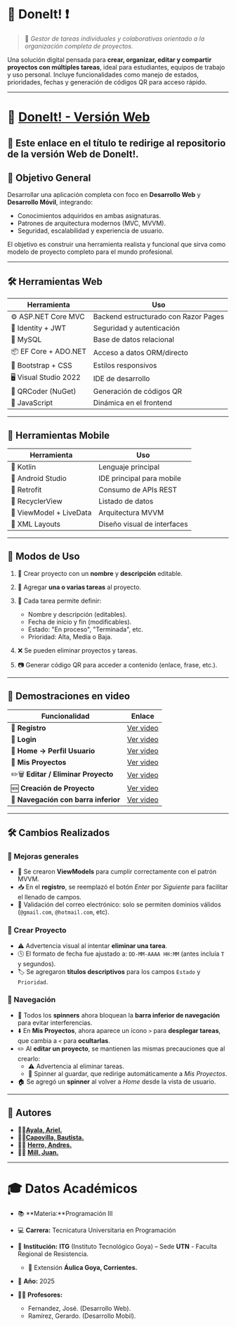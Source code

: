 # 🚀 **DoneIt!** ❗

> 📌 *Gestor de tareas individuales y colaborativas orientado a la organización completa de proyectos.*

Una solución digital pensada para **crear, organizar, editar y compartir proyectos con múltiples tareas**, ideal para estudiantes, equipos de trabajo y uso personal. Incluye funcionalidades como manejo de estados, prioridades, fechas y generación de códigos QR para acceso rápido.

---
# 📱 [**DoneIt! - Versión Web**](https://github.com/Arhiell/DoneIt/tree/main)

🔗 **Este enlace en el título** te redirige al repositorio de la versión Web de DoneIt!.
---

## 🎯 Objetivo General

Desarrollar una aplicación completa con foco en **Desarrollo Web** y **Desarrollo Móvil**, integrando:

* Conocimientos adquiridos en ambas asignaturas.
* Patrones de arquitectura modernos (MVC, MVVM).
* Seguridad, escalabilidad y experiencia de usuario.

El objetivo es construir una herramienta realista y funcional que sirva como modelo de proyecto completo para el mundo profesional.

---

## 🛠️ Herramientas Web

| Herramienta            | Uso                                  |
| ---------------------- | ------------------------------------ |
| ⚙ ASP.NET Core MVC     | Backend estructurado con Razor Pages |
| 🔐 Identity + JWT      | Seguridad y autenticación            |
| 💾 MySQL               | Base de datos relacional             |
| 📦 EF Core + ADO.NET   | Acceso a datos ORM/directo           |
| 🎨 Bootstrap + CSS     | Estilos responsivos                  |
| 🖥️ Visual Studio 2022 | IDE de desarrollo                    |
| 📲 QRCoder (NuGet)     | Generación de códigos QR             |
| 🧠 JavaScript          | Dinámica en el frontend              |

---

## 📱 Herramientas Mobile

| Herramienta             | Uso                         |
| ----------------------- | --------------------------- |
| 🧩 Kotlin               | Lenguaje principal          |
| 📱 Android Studio       | IDE principal para mobile   |
| 🔄 Retrofit             | Consumo de APIs REST        |
| 📲 RecyclerView         | Listado de datos            |
| 🧠 ViewModel + LiveData | Arquitectura MVVM           |
| 🎨 XML Layouts          | Diseño visual de interfaces |

---

## 🧪 Modos de Uso

1. 🔨 Crear proyecto con un **nombre** y **descripción** editable.
2. 🧷 Agregar **una o varias tareas** al proyecto.
3. 📝 Cada tarea permite definir:

   * Nombre y descripción (editables).
   * Fecha de inicio y fin (modificables).
   * Estado: "En proceso", "Terminada", etc.
   * Prioridad: Alta, Media o Baja.
4. ❌ Se pueden eliminar proyectos y tareas.
5. 📷 Generar código QR para acceder a contenido (enlace, frase, etc.).

---

## 🎥 Demostraciones en video

| Funcionalidad | Enlace |
|---------------|--------|
| 📝 **Registro** | [Ver video](https://github.com/user-attachments/assets/9e4d29f6-c107-4981-9742-3e9e5c0e8b51) |
| 🔐 **Login** | [Ver video](https://github.com/user-attachments/assets/bf05413e-d071-4310-8df8-2590b7146fe6) |
| 👤 **Home → Perfil Usuario** | [Ver video](https://github.com/user-attachments/assets/6d1143d7-4a88-482c-a818-e53824a394c2) |
| 📂 **Mis Proyectos** | [Ver video](https://github.com/user-attachments/assets/f6bbc02e-8fad-455f-980f-097cce3ed47e) |
| ✏️🗑️ **Editar / Eliminar Proyecto** | [Ver video](https://github.com/user-attachments/assets/16a7cf26-e15e-447c-a30e-54ad450bbcdf) |
| 🆕 **Creación de Proyecto** | [Ver video](https://github.com/user-attachments/assets/4a4d5924-dbbe-49e4-86cc-b70158dfc92d) |
| 🔄 **Navegación con barra inferior** | [Ver video](https://github.com/user-attachments/assets/2da3e45e-c44d-47eb-bc4a-eb75edd25866) |

---

## 🛠️ Cambios Realizados

### 🔧 Mejoras generales
- 🧩 Se crearon **ViewModels** para cumplir correctamente con el patrón MVVM.
- 📥 En el **registro**, se reemplazó el botón *Enter* por *Siguiente* para facilitar el llenado de campos.
- 📧 Validación del correo electrónico: solo se permiten dominios válidos (`@gmail.com`, `@hotmail.com`, etc).

### 📅 Crear Proyecto
- ⚠️ Advertencia visual al intentar **eliminar una tarea**.
- 🕓 El formato de fecha fue ajustado a: `DD-MM-AAAA HH:MM` (antes incluía `T` y segundos).
- 🏷️ Se agregaron **títulos descriptivos** para los campos `Estado` y `Prioridad`.

### 🧭 Navegación
- 🚫 Todos los **spinners** ahora bloquean la **barra inferior de navegación** para evitar interferencias.
- ⬇️ En **Mis Proyectos**, ahora aparece un ícono `>` para **desplegar tareas**, que cambia a `<` para **ocultarlas**.
- ✏️ Al **editar un proyecto**, se mantienen las mismas precauciones que al crearlo:
  - ⚠️ Advertencia al eliminar tareas.
  - 💾 Spinner al guardar, que redirige automáticamente a *Mis Proyectos*.
- 🏠 Se agregó un **spinner** al volver a *Home* desde la vista de usuario.

---
## 👥 Autores

- 👨‍💻[**Ayala, Ariel.**](https://github.com/Arhiell)
- 👨‍💻[**Capovilla, Bautista.**](https://github.com/BautiC-9)
- 👨‍💻 [**Herro, Andres.**](https://github.com/HerreroAndre)
- 👨‍💻 [**Mill, Juan.**](https://github.com/r4ideny)

---
# 🎓 Datos Académicos
* 📚 **Materia:**Programación III
* 💻 **Carrera:** Tecnicatura Universitaria en Programación
* 🏫 **Institución:** **ITG** (Instituto Tecnológico Goya) – Sede **UTN** - Faculta Regional de Resistencia.
    * 📍 Extensión **Áulica Goya, Corrientes.**

* 📅 **Año:** 2025

* 👨‍🏫 **Profesores:** 
    - Fernandez, José. (Desarrollo Web).
    - Ramírez, Gerardo. (Desarrollo Mobil).



